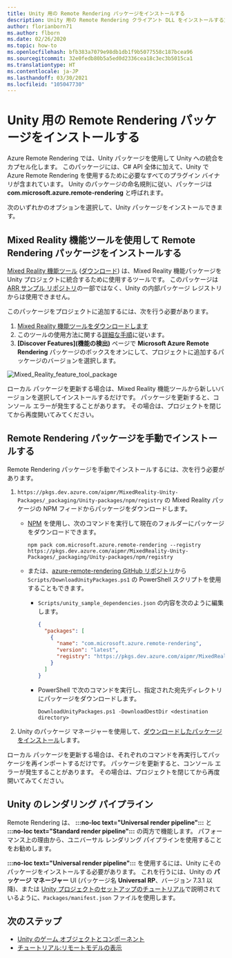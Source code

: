 ```yaml
---
title: Unity 用の Remote Rendering パッケージをインストールする
description: Unity 用の Remote Rendering クライアント DLL をインストールする方法について説明します
author: florianborn71
ms.author: flborn
ms.date: 02/26/2020
ms.topic: how-to
ms.openlocfilehash: bfb383a7079e98db1db1f9b5077558c187bcea96
ms.sourcegitcommit: 32e0fedb80b5a5ed0d2336cea18c3ec3b5015ca1
ms.translationtype: HT
ms.contentlocale: ja-JP
ms.lasthandoff: 03/30/2021
ms.locfileid: "105047730"
---
```

# <a name="install-the-remote-rendering-package-for-unity"></a>Unity 用の Remote Rendering パッケージをインストールする

Azure Remote Rendering では、Unity パッケージを使用して Unity への統合をカプセル化します。
このパッケージには、C# API 全体に加えて、Unity で Azure Remote Rendering を使用するために必要なすべてのプラグイン バイナリが含まれています。
Unity のパッケージの命名規則に従い、パッケージは **com.microsoft.azure.remote-rendering** と呼ばれます。

次のいずれかのオプションを選択して、Unity パッケージをインストールできます。

## <a name="install-remote-rendering-package-using-the-mixed-reality-feature-tool"></a>Mixed Reality 機能ツールを使用して Remote Rendering パッケージをインストールする

[Mixed Reality 機能ツール](/windows/mixed-reality/develop/unity/welcome-to-mr-feature-tool) ([ダウンロード](https://aka.ms/mrfeaturetool)) は、Mixed Reality 機能パッケージを Unity プロジェクトに統合するために使用するツールです。 このパッケージは [ARR サンプル リポジトリ](https://github.com/Azure/azure-remote-rendering)の一部ではなく、Unity の内部パッケージ レジストリからは使用できません。

このパッケージをプロジェクトに追加するには、次を行う必要があります。
1. [Mixed Reality 機能ツールをダウンロードします](https://aka.ms/mrfeaturetool)
1. このツールの使用方法に関する[詳細な手順](/windows/mixed-reality/develop/unity/welcome-to-mr-feature-tool)に従います。
1. **[Discover Features]\(機能の検出\)** ページで **Microsoft Azure Remote Rendering** パッケージのボックスをオンにして、プロジェクトに追加するパッケージのバージョンを選択します。

![Mixed_Reality_feature_tool_package](media/mixed-reality-feature-tool-package.png)

ローカル パッケージを更新する場合は、Mixed Reality 機能ツールから新しいバージョンを選択してインストールするだけです。 パッケージを更新すると、コンソール エラーが発生することがあります。 その場合は、プロジェクトを閉じてから再度開いてみてください。

## <a name="install-remote-rendering-package-manually"></a>Remote Rendering パッケージを手動でインストールする

Remote Rendering パッケージを手動でインストールするには、次を行う必要があります。

1. `https://pkgs.dev.azure.com/aipmr/MixedReality-Unity-Packages/_packaging/Unity-packages/npm/registry` の Mixed Reality パッケージの NPM フィードからパッケージをダウンロードします。
    * [NPM](https://www.npmjs.com/get-npm) を使用し、次のコマンドを実行して現在のフォルダーにパッケージをダウンロードできます。
      ```
      npm pack com.microsoft.azure.remote-rendering --registry https://pkgs.dev.azure.com/aipmr/MixedReality-Unity-Packages/_packaging/Unity-packages/npm/registry
      ```

    * または、[azure-remote-rendering GitHub リポジトリ](https://github.com/Azure/azure-remote-rendering)から `Scripts/DownloadUnityPackages.ps1` の PowerShell スクリプトを使用することもできます。
        * `Scripts/unity_sample_dependencies.json` の内容を次のように編集します。
          ```json
          {
            "packages": [
              {
                "name": "com.microsoft.azure.remote-rendering", 
                "version": "latest", 
                "registry": "https://pkgs.dev.azure.com/aipmr/MixedReality-Unity-Packages/_packaging/Unity-packages/npm/registry"
              }
            ]
          }
          ```

        * PowerShell で次のコマンドを実行し、指定された宛先ディレクトリにパッケージをダウンロードします。
          ```
          DownloadUnityPackages.ps1 -DownloadDestDir <destination directory>
          ```

1. Unity のパッケージ マネージャーを使用して、[ダウンロードしたパッケージをインストール](https://docs.unity3d.com/Manual/upm-ui-tarball.html)します。

ローカル パッケージを更新する場合は、それぞれのコマンドを再実行してパッケージを再インポートするだけです。 パッケージを更新すると、コンソール エラーが発生することがあります。 その場合は、プロジェクトを閉じてから再度開いてみてください。

## <a name="unity-render-pipelines"></a>Unity のレンダリング パイプライン

Remote Rendering は、 **:::no-loc text="Universal render pipeline":::** と **:::no-loc text="Standard render pipeline":::** の両方で機能します。 パフォーマンス上の理由から、ユニバーサル レンダリング パイプラインを使用することをお勧めします。

**:::no-loc text="Universal render pipeline":::** を使用するには、Unity にそのパッケージをインストールする必要があります。 これを行うには、Unity の **パッケージ マネージャー** UI (パッケージ名 **Universal RP**、バージョン 7.3.1 以降)、または [Unity プロジェクトのセットアップのチュートリアル](../../tutorials/unity/view-remote-models/view-remote-models.md#include-the-azure-remote-rendering-package)で説明されているように、`Packages/manifest.json` ファイルを使用します。

## <a name="next-steps"></a>次のステップ

* [Unity のゲーム オブジェクトとコンポーネント](objects-components.md)
* [チュートリアル:リモートモデルの表示](../../tutorials/unity/view-remote-models/view-remote-models.md)